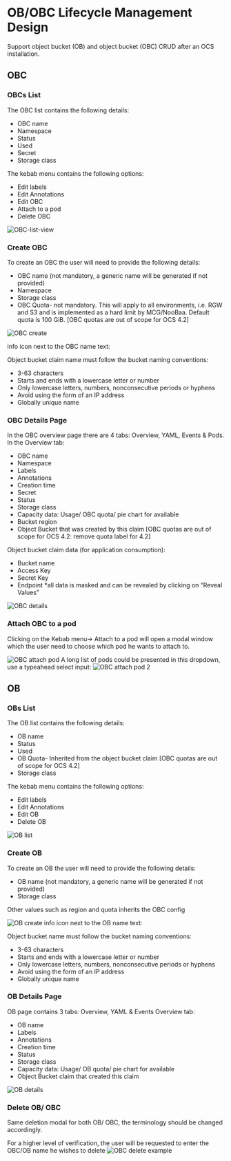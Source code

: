 # OB/OBC Lifecycle Management Design
Support object bucket (OB) and object bucket (OBC) CRUD after an OCS installation.

## OBC

### OBCs List
The OBC list contains the following details: 
* OBC name
* Namespace
* Status
* Used
* Secret
* Storage class

The kebab menu contains the following options:
* Edit labels
* Edit Annotations
* Edit OBC
* Attach to a pod
* Delete OBC


![OBC-list-view](img/OBC-list.png)

### Create OBC
To create an OBC the user will need to provide the following details:
* OBC name (not mandatory, a generic name will be generated if not provided)
* Namespace
* Storage class 
* OBC Quota- not mandatory. This will apply to all environments, i.e. RGW and S3 and is implemented as a hard limit by MCG/NooBaa.
Default quota is 100 GiB. 
[OBC quotas are out of scope for OCS 4.2]


![OBC create](img/OBC-create.png)

info icon next to the OBC name text:

Object bucket claim name must follow the bucket naming conventions:
* 3-63 characters
* Starts and ends with a lowercase letter or number
* Only lowercase letters, numbers, nonconsecutive periods or hyphens
* Avoid using the form of an IP address
* Globally unique name

### OBC Details Page

In the OBC overview page there are 4 tabs: Overview, YAML, Events & Pods.
In the Overview tab:
* OBC name
* Namespace
* Labels
* Annotations
* Creation time
* Secret
* Status
* Storage class
* Capacity data: Usage/ OBC quota/ pie chart for available
* Bucket region
* Object Bucket that was created by this claim
[OBC quotas are out of scope for OCS 4.2: remove quota label for 4.2]

Object bucket claim data (for application consumption):
* Bucket name 
* Access Key
* Secret Key
* Endpoint
*all data is masked and can be revealed by clicking on “Reveal Values”

![OBC details](img/OBC-overview.png)




### Attach OBC to a pod

Clicking on the Kebab menu-> Attach to a pod will open a modal window which the user need to choose which pod he wants to attach to.


![OBC attach pod](img/OBC-attach-pod.png)
A long list of pods could be presented in this dropdown, use a typeahead select input:
![OBC attach pod 2](img/OBC-attach-pod-01.png)
## OB

### OBs List
The OB list contains the following details: 
* OB name
* Status
* Used
* OB Quota- Inherited from the object bucket claim [OBC quotas are out of scope for OCS 4.2]
* Storage class

The kebab menu contains the following options:
* Edit labels
* Edit Annotations
* Edit OB
* Delete OB

![OB list](img/OB-list.png)


### Create OB
To create an OB the user will need to provide the following details:
* OB name (not mandatory, a generic name will be generated if not provided)
* Storage class 

Other values such as region and quota inherits the OBC config 


![OB create](img/OB-create.png)
info icon next to the OB name text:

Object bucket name must follow the bucket naming conventions:
* 3-63 characters
* Starts and ends with a lowercase letter or number
* Only lowercase letters, numbers, nonconsecutive periods or hyphens
* Avoid using the form of an IP address
* Globally unique name

### OB Details Page
OB page contains 3 tabs: Overview, YAML & Events
Overview tab:
* OB name
* Labels
* Annotations
* Creation time
* Status
* Storage class
* Capacity data: Usage/ OB quota/ pie chart for available
* Object Bucket claim that created this claim

![OB details](img/OB-overview.png)

### Delete OB/ OBC

Same deletion modal for both OB/ OBC, the terminology should be changed accordingly.  

For a higher level of verification, the user will be requested to enter the OBC/OB name he wishes to delete
![OBC delete example](img/OBC-delete-obc.png)